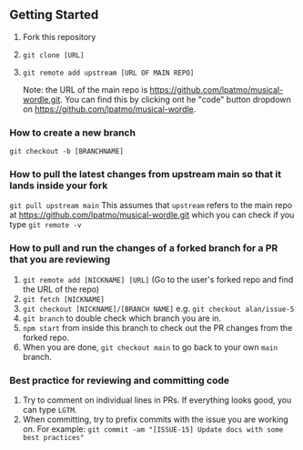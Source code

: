 ## Getting Started

1. Fork this repository
2. `git clone [URL]`
3. `git remote add upstream [URL OF MAIN REPO]`

   Note: the URL of the main repo is https://github.com/lpatmo/musical-wordle.git. You can find this by clicking ont he "code" button dropdown on https://github.com/lpatmo/musical-wordle.

### How to create a new branch

`git checkout -b [BRANCHNAME]`

### How to pull the latest changes from upstream main so that it lands inside your fork

`git pull upstream main`
This assumes that `upstream` refers to the main repo at https://github.com/lpatmo/musical-wordle.git which you can check if you type `git remote -v`

### How to pull and run the changes of a forked branch for a PR that you are reviewing

1. `git remote add [NICKNAME] [URL]` (Go to the user's forked repo and find the URL of the repo)
2. `git fetch [NICKNAME]`
3. `git checkout [NICKNAME]/[BRANCH NAME]` e.g. `git checkout alan/issue-5`
4. `git branch` to double check which branch you are in.
5. `npm start` from inside this branch to check out the PR changes from the forked repo.
6. When you are done, `git checkout main` to go back to your own `main` branch.

### Best practice for reviewing and committing code

1. Try to comment on individual lines in PRs. If everything looks good, you can type `LGTM`.
2. When committing, try to prefix commits with the issue you are working on. For example: `git commit -am "[ISSUE-15] Update docs with some best practices"`
